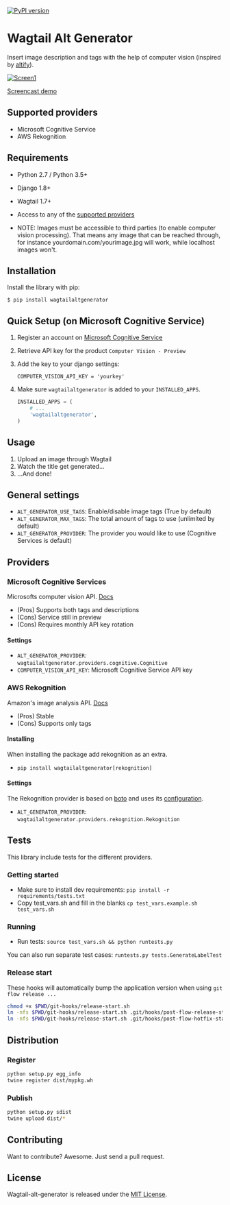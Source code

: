 [![PyPI version](https://badge.fury.io/py/wagtailaltgenerator.svg)](https://badge.fury.io/py/wagtailaltgenerator)

# Wagtail Alt Generator

Insert image description and tags with the help of computer vision (inspired by [altify](https://github.com/ParhamP/altify/blob/master/altify/altify)).

[![Screen1](https://raw.githubusercontent.com/marteinn/wagtail-alt-generator/develop/img/screenshot.png)](https://www.youtube.com/watch?v=1JeCjKx0lko)

[Screencast demo](https://www.youtube.com/watch?v=1JeCjKx0lko)


## Supported providers

- Microsoft Cognitive Service
- AWS Rekognition


## Requirements

- Python 2.7 / Python 3.5+
- Django 1.8+
- Wagtail 1.7+
- Access to any of the [supported providers](#providers)

- NOTE: Images must be accessible to third parties (to enable computer vision processing). That means any image that can be reached through, for instance yourdomain.com/yourimage.jpg will work, while localhost images won't.


## Installation

Install the library with pip:

```
$ pip install wagtailaltgenerator
```


## Quick Setup (on Microsoft Cognitive Service)

1. Register an account on [Microsoft Cognitive Service](https://www.microsoft.com/cognitive-services/)
2. Retrieve API key for the product `Computer Vision - Preview`
3. Add the key to your django settings:

    ```
    COMPUTER_VISION_API_KEY = 'yourkey'
    ```
4. Make sure `wagtailaltgenerator` is added to your `INSTALLED_APPS`.

    ```python
    INSTALLED_APPS = (
        # ...
        'wagtailaltgenerator',
    )
    ```


## Usage

1. Upload an image through Wagtail
2. Watch the title get generated...
3. ...And done!


## General settings

- `ALT_GENERATOR_USE_TAGS`: Enable/disable image tags (True by default)
- `ALT_GENERATOR_MAX_TAGS`: The total amount of tags to use (unlimited by default)
- `ALT_GENERATOR_PROVIDER`: The provider you would like to use (Cognitive Services is default)


## Providers

### Microsoft Cognitive Services

Microsofts computer vision API. [Docs](https://microsoft.com/cognitive-services/en-us/computer-vision-api)

- (Pros) Supports both tags and descriptions
- (Cons) Service still in preview
- (Cons) Requires monthly API key rotation

#### Settings

- `ALT_GENERATOR_PROVIDER`: `wagtailaltgenerator.providers.cognitive.Cognitive`
- `COMPUTER_VISION_API_KEY`: Microsoft Cognitive Service API key


### AWS Rekognition

Amazon's image analysis API. [Docs](https://aws.amazon.com/rekognition/)

- (Pros) Stable
- (Cons) Supports only tags

#### Installing

When installing the package add rekognition as an extra.

- `pip install wagtailaltgenerator[rekognition]`

#### Settings

The Rekognition provider is based on [boto](http://boto3.readthedocs.io/) and uses its [configuration](http://boto3.readthedocs.io/en/latest/guide/configuration.html).

- `ALT_GENERATOR_PROVIDER`: `wagtailaltgenerator.providers.rekognition.Rekognition`


## Tests

This library include tests for the different providers.

### Getting started

- Make sure to install dev requirements: `pip install -r requirements/tests.txt`
- Copy test_vars.sh and fill in the blanks `cp test_vars.example.sh test_vars.sh`

### Running

- Run tests: `source test_vars.sh && python runtests.py`

You can also run separate test cases: `runtests.py tests.GenerateLabelTest`


### Release start

These hooks will automatically bump the application version when using `git flow release ...`

```bash
chmod +x $PWD/git-hooks/release-start.sh
ln -nfs $PWD/git-hooks/release-start.sh .git/hooks/post-flow-release-start
ln -nfs $PWD/git-hooks/release-start.sh .git/hooks/post-flow-hotfix-start
```


## Distribution

### Register

```bash
python setup.py egg_info
twine register dist/mypkg.wh
```

### Publish

```bash
python setup.py sdist
twine upload dist/*
```


## Contributing

Want to contribute? Awesome. Just send a pull request.


## License

Wagtail-alt-generator is released under the [MIT License](http://www.opensource.org/licenses/MIT).
